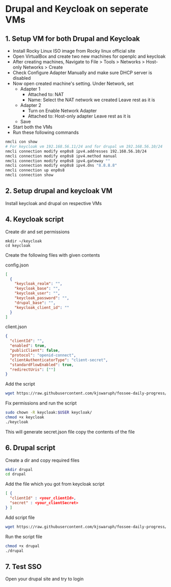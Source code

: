# Drupal and Keycloak on seperate VMs

## 1. Setup VM for both Drupal and Keycloak

- Install Rocky Linux ISO image from Rocky linux official site
- Open VirtualBox and create two new machines for openplc and keycloak
- After creating machines, Navigate to File > Tools > Networks > Host-only Networks > Create
- Check Configure Adapter Manually and make sure DHCP server is disabled
- Now open created machine's setting. Under Network, set
  - Adapter 1
    - Attached to: NAT
    - Name: Select the NAT network we created
      Leave rest as it is
  - Adapter 2
    - Turn on Enable Network Adapter
    - Attached to: Host-only adapter
      Leave rest as it is
  - Save
- Start both the VMs
- Run these following commands

```sh
nmcli con show
# For keycloak vm 192.168.56.11/24 and for drupal vm 192.168.56.10/24
nmcli connection modify enp0s8 ipv4.addresses 192.168.56.10/24
nmcli connection modify enp0s8 ipv4.method manual
nmcli connection modify enp0s8 ipv4.gateway ""
nmcli connection modify enp0s8 ipv4.dns "8.8.8.8"
nmcli connection up enp0s8
nmcli connection show
```

## 2. Setup drupal and keycloak VM

Install keycloak and drupal on respective VMs

## 4. Keycloak script

Create dir and set permissions

```
mkdir ~/keycloak
cd keycloak
```

Create the following files with given contents

config.json

```json
[
  {
    "keycloak_realm": "",
    "keycloak_base": "",
    "keycloak_user": "",
    "keycloak_password": "",
    "drupal_base": "",
    "keycloak_client_id": ""
  }
]
```

client.json

```json
{
  "clientId": "",
  "enabled": true,
  "publicClient": false,
  "protocol": "openid-connect",
  "clientAuthenticatorType": "client-secret",
  "standardFlowEnabled": true,
  "redirectUris": [""]
}
```

Add the script

```sh
wget https://raw.githubusercontent.com/kjswaruph/fossee-daily-progress/refs/heads/main/seperate-vm/keycloak
```

Fix permissions and run the script

```sh
sudo chown -R keycloak:$USER keycloak/
chmod +x keycloak
./keycloak
```

This will generate secret.json file copy the contents of the file

## 6. Drupal script

Create a dir and copy required files

```sh
mkdir drupal
cd drupal
```

Add the file which you got from keycloak script

```json
[ {
  "clientId" : <your_clientId>,
  "secret" : <your_clientSecret>
} ]
```

Add script file

```sh
wget https://raw.githubusercontent.com/kjswaruph/fossee-daily-progress/refs/heads/main/seperate-vm/drupal
```

Run the script file

```sh
chmod +x drupal
./drupal
```

## 7. Test SSO

Open your drupal site and try to login
